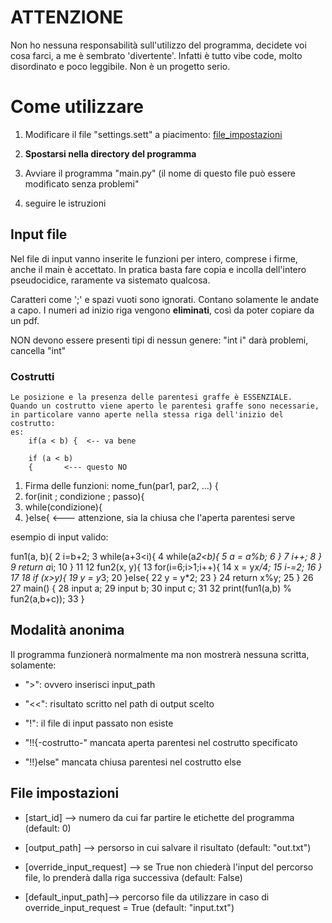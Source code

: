 
# ATTENZIONE
Non ho nessuna responsabilità sull'utilizzo del programma, decidete  voi cosa farci, a me è sembrato 'divertente'.
Infatti è tutto vibe code, molto disordinato e poco leggibile. Non è un progetto serio.

# Come utilizzare

1. Modificare il file "settings.sett" a piacimento: [file_impostazioni](#file-impostazioni)

2.  **Spostarsi nella directory del programma**

3. Avviare il programma "main.py" (il nome di questo file può essere modificato senza problemi"

4. seguire le istruzioni

  
  

## Input file

Nel file di input vanno inserite le funzioni per intero, comprese i firme, anche il main è accettato.
In pratica basta fare copia e incolla dell'intero pseudocidice, raramente va sistemato qualcosa.

Caratteri come ';' e spazi vuoti sono ignorati.
Contano solamente le andate a capo.
I numeri ad inizio riga vengono **eliminati**, così da poter copiare da un pdf.

NON devono essere presenti tipi di nessun genere: "int i" darà problemi, cancella "int"

### Costrutti
	Le posizione e la presenza delle parentesi graffe è ESSENZIALE.
	Quando un costrutto viene aperto le parentesi graffe sono necessarie, in particolare vanno aperte nella stessa riga dell'inizio del costrutto:
	es:
		if(a < b) {  <-- va bene
		
		if (a < b)
		{		<--- questo NO

1. Firma delle funzioni: nome_fun(par1, par2, ...) {
2. for(init ; condizione ; passo){  
3. while(condizione){
4. }else{			<--- attenzione, sia la chiusa che l'aperta parentesi serve


  

esempio di input valido:<br>

fun1(a, b){
2 i=b+2;
3 while(a+3<i){
4 while(a*2<b){
5 a = a%b;
6 }
7 i++;
8 }
9 return a*i;
10 }
11
12 fun2(x, y){
13 for(i=6;i>1;i++){
14 x = y*x/4;
15 i-=2;
16 }
17
18 if (x>y){
19 y = y*3;
20 }else{
22 y = y*2;
23 }
24 return x%y;
25 }
26
27 main() {
28 input a;
29 input b;
30 input c;
31
32 print(fun1(a,b) % fun2(a,b+c));
33 }


  

## Modalità anonima

Il programma funzionerà normalmente ma non mostrerà nessuna scritta, solamente:

  

- ">": ovvero inserisci input_path

- "<<": risultato scritto nel path di output scelto

- "!": il file di input passato non esiste
- "!!{-costrutto-" mancata aperta parentesi nel costrutto specificato 
- "!!}else" mancata chiusa parentesi nel costrutto else 



  

## File impostazioni

- [start_id] --> numero da cui far partire le etichette del programma (default: 0)

- [output_path] --> persorso in cui salvare il risultato (default: "out.txt")

- [override_input_request] --> se True non chiederà l'input del percorso file, lo prenderà dalla riga successiva (default: False)

- [default_input_path]--> percorso file da utilizzare in caso di override_input_request = True (default: "input.txt")
